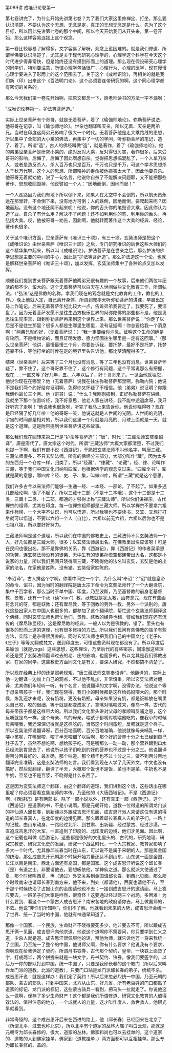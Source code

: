 第089讲 成唯识论卷第一

第七卷讲完了，为什么开始先讲第七卷？为了我们大家这里修禅定、打坐，那么要认识清楚，不要认为这个无想、无念是定，真正的无想无念定是什么。先为了这个目标，所以因此先讲第七卷的那个中间，所以今天开始我们从开头来，第一卷开始，那么这样容易连接上这个观念。

第一卷比较容易了解得多，文字容易了解呀，观念上蛮困难的。就是我们修道、所谓学佛要认识清楚了，尤其是关于现代研究心理学的，心理学这个科学在今天这个时代进步得非常快，但是始终还没有摸到形而上的道理。那么现在假设研究心理学的同学们，特别要注意，所谓心理学包括很广，心理行为、心理的医学，现在慢慢心理学要进入了形而上的这个范围去了。关于这个《成唯识论》，再相关的就是我们新（印）出来这个《百法明门论》，这个必须要连带研究的啊，这个同心理学都有密切的关系的。

那么今天我们第一卷先开始啊，把原文都念一下，照老师读书的方法一字不漏啊：

“成唯识论卷第一，护法等菩萨造。”

实际上世亲菩萨有个哥哥，就是无着菩萨，着了《瑜伽师地论》。弥勒菩萨说法，他哥哥在记录，叫《瑜伽师地论》。世亲也翻译叫天亲，所以无着、天亲是两弟兄。当时在印度这两弟兄影响了很大一个时代。无着菩萨他是走大乘路线的思想，所以集中了全部的大小乘的佛法，再集中了一切的学问，听弥勒菩萨的笔记，造了、着了。所谓“造”，古人的佛经叫做“造”，就是著作，着了《瑜伽师地论》。他的弟弟世亲菩萨是研究小乘的，绝对反对大乘，反对得很厉害，著作很多。后来受哥哥的影响，后悔了，后悔了因此啊想自杀。觉得把思想搞混乱了，一个人拿刀杀人，或者是造反杀人，杀人百万也只是百万，千万也只是千万，可这个学术思想杀人千秋万代啊，这个人的思想、所谓精神的寿命被他损害太大了，因此他要自杀。他哥哥无着就劝他，说了一句名言，他说你自杀了不能解决问题耶，又不能把那些著作、思想收回毁掉，他说譬如一个人：“因地而倒，因地而起！”

一个人走路因为我们有地下所以倒下来，如果人在太空中不会倒的，所以航天员永远在那里转，不会倒下来，没有地方可倒；人的跌倒，因地而倒，要爬起来呢？因地而起。没有这个地还爬不起来呢！他说，你的舌头你的笔毁谤大乘，因此你认为造了业，自杀了有什么用？解决不了问题！还不如利用你的笔、利用你的舌头，再弘扬大乘。哎，他被哥哥一劝告，因此啊，他就转而著作这个大乘的经典、经论，著作也很多。

关于这个唯识方面，世亲菩萨有《唯识三十颂》，有三十颂。玄奘法师是把这个《成唯识论》由世亲菩萨《唯识三十颂》之后，专门研究唯识的后世这些大师们的这个精华集中起来，所以叫《成唯识论》。护法菩萨是在世亲之后，那么护法的佛学思想是主要的中间的中心，因此是“护法等菩萨造”。那么护法造这一个论，也就是解释世亲菩萨的《唯识三十颂》，加以发挥，玄奘法师集中了各种论点又加以发挥。

顺便我们提到世亲菩萨跟无着菩萨他两弟兄很有趣的一个故事，后来他们两位年纪活的都不少、蛮大的。这个无着菩萨可以白天在人世间做些文化教育工作，所谓弘法。（“弘法”这是佛教的名称，拿我们现在的观念就是文化教育的工作，教化的工作。）晚上他就入定，自己离开身体，所谓到兜率天听弥勒菩萨的讲课，早晨出定马上作笔记。后来无着菩萨年纪比较大一点，告诉弟弟我要走了，我要死了，要涅盘了。因为无着菩萨发愿不是往生西方极乐世界的阿弥陀佛的那些都不是，他是发愿往生兜率天，跟到弥勒菩萨再来到这个世界上来。那么世亲菩萨说：“你走了以后是不是往生那里？很多人都是生哪里生哪里，没有证据啊！你总要给我一个消息啊！”两弟兄就约好，（无着菩萨说：）“我一定要给你消息。证明这个生命的确是有轮回，不是唯物论的，而且证明发愿、愿力坚固往生哪里是一定有这回事。”（那么世亲菩萨）他讲，最慢最慢三个月，你要告诉我，要托梦，最好不是托梦，托梦还靠不住，等他打坐的时侯在定的境界里头告诉他，那比梦清醒得多了。

结果（世亲菩萨）后来等了三个月也没有消息，等了三年也没有消息。世亲菩萨怀疑了，靠不住了，这个哥哥靠不住了，这个修行有问题，这个平常说那么有把握，现在……一直又等了好几年，五、六年以后了，好！哥哥来了。一见面他就埋怨，他说你现在在哪里？他（无着菩萨）说我在往生弥勒菩萨那里啊，弥勒内院；他说不是我们两个约好给你证明啊，免得你又怀疑了不相信。他（弟弟）说证明？你跟我俩约最长三个月。他（哥哥）说：“什么？我刚刚报到，正好弥勒菩萨在讲经，我就坐下那个位置听经，我不好意思，他老人家在讲经，我不能中途退席呀，我只好听完了走啊！”他说我也很急呀，听完了我马上来告诉你。他说你晓得呀？现在是已经隔了好几年啦！他的哥哥一笑，他说这就是人世间的光阴。人世间的光阴，宇宙的时间都是相对的，所以我们这里一个月就是月亮的、月球上面就是一天，就是这个道理。这是附带提到世亲菩萨讲这些故事。

那么我们现在回转来第二行是“护法等菩萨造”；“唐”，时代；“三藏法师玄奘奉诏译”，唐是唐代了，唐太宗这个时代。所谓“三藏法师”大概大家都清楚，不过我们也提一下啊，我们有部小说《西游记》，干脆把玄奘法师不叫他名字，叫唐三藏。三藏法师很多，不只玄奘法师。所有的佛经分三部分，大部分叫作“藏”，因为太多的东西归一个仓库一样，归类了，所以“经藏”、“律藏”、“论藏”，经、律、论叫作三藏，等于我们中国文化归纳叫四库，也根据佛学的观念变过来。“四库全书”，库就是藏的意思，哪四库？经、史、子、集，叫做四库，所谓“三藏”就是这个意思。

我们许多古今以来法师们能够一生通一经、一本经、一部论，了不起了。如果多通几部经论啊，很了不起了。所以三藏十二部（不是十二本哦），这个十二部是十二类，三藏十二类、十二部，都通的才够得上称“三藏法师”。所以你们讲禅宗，古代禅宗的祖师，尤其在印度，每一位禅宗祖师都是三藏大师。所以学禅宗不要拿六祖来作标榜，一个大字不认识，也可以悟道，所以我嘛也不要读书，又笨、又想打打坐就可以悟道，不要以六祖一个人（自比），六祖以前无六祖，六祖以后你也不是七祖八祖，所以要好好努力。

三藏法师啊是这个道理，所以我们在中国的佛教史上，三藏法师不只玄奘法师一个人，好几位都是三藏大师，很多；以玄奘法师最出名。在佛教里出名应该呀！可是在民间也很出名，那不是靠佛的关系，靠《西游记》，靠《西游记》的作者吴承恩的功劳，连玄奘法师没有的徒弟、无中生有的徒弟孙悟空都连带出大名，这都是小说家的力量，所以我们民间只晓得唐三藏，不晓得他的法名叫玄奘，玄奘是他的出家的法名，在家他是姓陈，没有错，玄奘俗家姓陈的。

“奉诏译”，古人排这个字啊，你看中间空一个字，为什么叫“奉诏”？“诏”就是皇帝的命令、诏书，因为当时的翻译院是唐太宗下命令为玄奘法师开了一个大翻译院，集中千百学者，那么当时不单中国、印度，乃至波斯，乃至基督教的前身老基督教、景教，还有一个祆（读“xiān”）教，祆教就是犹太教，画符念咒，现在有些画符念咒的呀，都是祆教；还有摩尼教，等于回教的另外一教、另外一个派别的。唐代这些出家人在中国人也很多的，都参加了这个翻译院，帮忙这个玄奘法师翻译这个佛经，同时玄奘法师也帮忙他们，景教、祆教的经典也翻，譬如我们现在还有流传的《摩尼珠昆经》，这是摩尼教的经典，一般人以为是佛教的，错了。里头也有很多的形而上道的道理，也有很多修持的方法。所以我们民间有些佛教的庙子有些方法，实际上是杂得很厉害的。同时玄奘法师也把我们自己的中国文化《老子》、《庄子》等等又翻成梵文，送到印度去，可惜这些资料现在都没有了。所以印度后来瑜伽（就是yoga）这些思想，这些理论，乃至后代的有些密宗，同瑜伽这些理论还是受了玄奘法师翻译过去的老、庄的影响，也蛮多的，所以尤其是我们佛教出家、在家的同学，这些教史方面同文化是有关，要深入研究，不然都搞不清楚了。

所以现在经典上印的还是照老规矩，“唐三藏法师玄奘奉诏译”，他翻译的，实际上他一边翻译一边加上自己的观点，不过他不乱加，非常慎重。所以玄奘法师对翻译，尤其你们年轻听一听，有个名言，他说翻译的文字啊，没得办法，他说这个等于母亲喂孩子一样，我们现在晓得，我们小的时候都是这样给妈妈喂大的，那个时侯，炼乳还才来呢，没有奶粉，更没有奶瓶，母亲如果没有奶，都是饭嘛放在嘴里头自己咬，咬的很细，等于就是都变成浆了，拿嘴对嘴喂过来，像鸟一样，古代的母亲带孩子都是这样带大的。所以我们文化里头讲对父母的孝顺叫反哺之恩，这个反哺就是鸟一样，这个母亲、鸟的母亲，喂孩子都嘴对嘴喂他吃的，像我小的时候母亲喂我，我还深深记得就是这样吃的，当然这个时间蛮短，反哺就是这个样子。所以玄奘法师说翻译呀，百分百地高明、百分百地准确，他说就像母亲哺乳一样，喂小孩呢，在嘴里咬、咬了半天咬细了以后啊，那个好的营养十分之七已经到自己肚子去了，虽然不想吃啊、想给孩子吃，可是嘴那么一动一动，那个营养跟到口水已经流到胃里去了，他说所以孩子们吃到的好的营养也不过是十分之三。他说翻译得百分百最好的、最准确，那个味道、那个精华也不过十分之三，做不到百分百地翻译完全准确，这是玄奘法师的名言。我们看到现在人学了几天外文，中文也没有搞好，然后就翻译，翻译了半天，大概那个饭也不是饭，菜也不是菜，牛奶也不是牛奶，豆浆也不是豆浆，不晓得是什么东西了。

这是因为玄奘法师这个翻译，由这个翻译的道理，我们讲到这个话，这些话出在哪里呢？你必须要看玄奘法师的本传，乃至他的《大唐西域记》。不是《西游记》啊，《西游记》是有两部书，除了一部小说以外，还有真正一部《西游记》，这个《西游记》是道家的书，不是小说啊。那是元朝开始，道教一位得道的所谓龙门派的神仙道人邱长春，到新疆以外跟成吉思汗见面，成吉思汗派人来请这位有道的得道的邱长春真人，在北印度的边境见面。那么跟着邱长春真人去的弟子们，一路上的记载，由山东动身，一路经过北平、到甘肃、出新疆、经过蒙古、经过沙漠，一直追成吉思汗的大军，一直追到了印度的、北印度的边境，他们才见面。因此啊，这个记载也叫做《西游记》，这些都是很好的文化里头的、古代的，研究地理、研究宗教史、研究文化史的发展，研究一个战乱时代，一个大宗教家、教育家影响了多大一个时代。尤其像邱长春当时在山东，可以说不是属于宋朝的人，那是属金国的统治，那么成吉思汗元朝那个时候开始力量还达不到山东，山东这一面是金国，长江以南是南宋，西北方面还有夏国，都是国家。这个成吉思汗听说这个邱长春（是）有道之士，非要请他去，要想皈依他，学神仙之道。那么就派大使通过了夏，那个时候叫西夏，再（通过）外交关系到金国请邱长春，到西北见面。那么那个时候南宋也请邱长春到南方来，他不来，到处（都请他），西夏也请他不去，至于那个时候统治了占据山东的金国请他也不去；一接到成吉思汗的邀请函，马上答应要去。一班弟子们大家是哗然，很奇怪！这要通过经过两三个战场，多困难！为什么要到、看这个一个蒙古人成吉思汗？南宋各地的政府请你去，马上做国师的，不去。他说“非你们所知啊”，你们不了解。他就看到未来的大势，成吉思汗会统一了世界、统一了当时的中国，他就有神通早知道了。

那像一个国家、一个民族，生命财产不晓得要死多少，他非要去不可。所以跟成吉思汗俩一见面，成吉思汗向他求道，他说这个道啊你不需要问，你只要学到仁义之道，少杀人就是道。成吉思汗很佩服他的话，拜他为师，就告诉他万一将来我统一了金国，乃至统一了整个的中国，他说师父啊，你有什么要求？他说我有个要求，你啊现在给我俩定了契约。所谓丹书铁券，古代那个契约，皇帝、一块铁上面烫了字，打成两半，两个拼拢来就是一块文字，丹书契约、铁券，像我们要签字的，以后万一你的部队打到中国，统一中国了，只要是我邱长春的这个教门（所以后来叫作龙门派的道教，北派的道教），只要门口贴是龙门派邱长春的弟子，统统不杀。成吉思汗说：就是这样办！我们定了契约！所以后来忽必烈统一中国，乃至元朝的部队、蒙古的部队，打到中国来，北方从山东、好几省，所有老百姓的门口都贴了道家的标记、龙门派的标记，这些蒙古骑兵一看到，把马头一拉就走了。你说他这么一做啊，保存了多少生命财产！这个都是我们所谓修道、研究文化教育的人值得效法的、值得注意的地方。一个成就人的力量，这才叫作度人、救世救人。他眼光早就看到。

非常奇怪的，这个成吉思汗后来在西进的路上，他（邱长春）已经回来在北京了（所谓北平，过去也称北京），所以北平有个道家的丛林大庙子叫白云观，那就是元朝专为邱长春修的，很大，道家的丛林。佛家和尚也可以去挂单的，这个道家的、道教的人到佛家挂单，佛家到（道教挂单，）两方面都可以互相挂单。那么专为邱长春修的、盖的。
